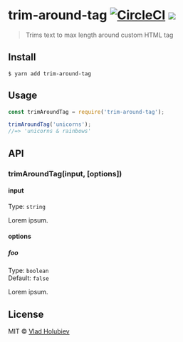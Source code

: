 # trim-around-tag [![CircleCI](https://img.shields.io/circleci/project/github/vladgolubev/trim-around-tag.svg)](https://circleci.com/gh/vladgolubev/trim-around-tag) ![](https://img.shields.io/badge/code_style-prettier-ff69b4.svg)

> Trims text to max length around custom HTML tag

## Install

```
$ yarn add trim-around-tag
```

## Usage

```js
const trimAroundTag = require('trim-around-tag');

trimAroundTag('unicorns');
//=> 'unicorns & rainbows'
```

## API

### trimAroundTag(input, [options])

#### input

Type: `string`

Lorem ipsum.

#### options

##### foo

Type: `boolean`<br>
Default: `false`

Lorem ipsum.

## License

MIT © [Vlad Holubiev](https://vladholubiev.com)
